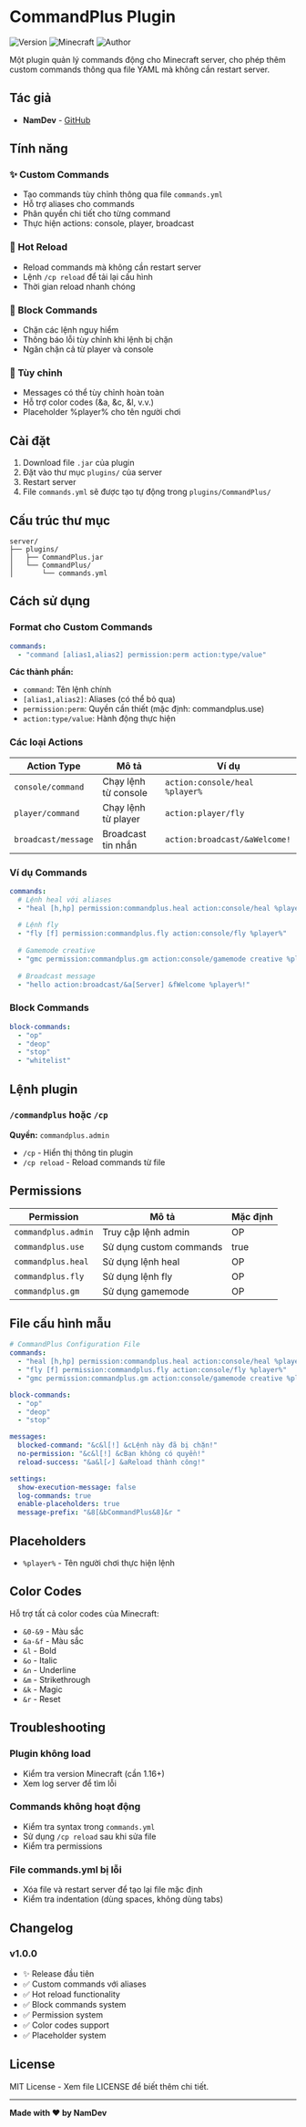 # CommandPlus Plugin

![Version](https://img.shields.io/badge/version-1.0.0-green)
![Minecraft](https://img.shields.io/badge/minecraft-1.16+-blue)
![Author](https://img.shields.io/badge/author-NamDev-red)

Một plugin quản lý commands động cho Minecraft server, cho phép thêm custom commands thông qua file YAML mà không cần restart server.

## Tác giả
- **NamDev** - [GitHub](https://github.com/namdayne0)

## Tính năng

### ✨ Custom Commands
- Tạo commands tùy chỉnh thông qua file `commands.yml`
- Hỗ trợ aliases cho commands
- Phân quyền chi tiết cho từng command
- Thực hiện actions: console, player, broadcast

### 🔄 Hot Reload
- Reload commands mà không cần restart server
- Lệnh `/cp reload` để tải lại cấu hình
- Thời gian reload nhanh chóng

### 🚫 Block Commands
- Chặn các lệnh nguy hiểm
- Thông báo lỗi tùy chỉnh khi lệnh bị chặn
- Ngăn chặn cả từ player và console

### 🎨 Tùy chỉnh
- Messages có thể tùy chỉnh hoàn toàn
- Hỗ trợ color codes (&a, &c, &l, v.v.)
- Placeholder %player% cho tên người chơi

## Cài đặt

1. Download file `.jar` của plugin
2. Đặt vào thư mục `plugins/` của server
3. Restart server
4. File `commands.yml` sẽ được tạo tự động trong `plugins/CommandPlus/`

## Cấu trúc thư mục

```
server/
├── plugins/
│   ├── CommandPlus.jar
│   └── CommandPlus/
│       └── commands.yml
```

## Cách sử dụng

### Format cho Custom Commands

```yaml
commands:
  - "command [alias1,alias2] permission:perm action:type/value"
```

**Các thành phần:**
- `command`: Tên lệnh chính
- `[alias1,alias2]`: Aliases (có thể bỏ qua)
- `permission:perm`: Quyền cần thiết (mặc định: commandplus.use)
- `action:type/value`: Hành động thực hiện

### Các loại Actions

| Action Type | Mô tả | Ví dụ |
|------------|-------|--------|
| `console/command` | Chạy lệnh từ console | `action:console/heal %player%` |
| `player/command` | Chạy lệnh từ player | `action:player/fly` |
| `broadcast/message` | Broadcast tin nhắn | `action:broadcast/&aWelcome!` |

### Ví dụ Commands

```yaml
commands:
  # Lệnh heal với aliases
  - "heal [h,hp] permission:commandplus.heal action:console/heal %player%"
  
  # Lệnh fly
  - "fly [f] permission:commandplus.fly action:console/fly %player%"
  
  # Gamemode creative
  - "gmc permission:commandplus.gm action:console/gamemode creative %player%"
  
  # Broadcast message
  - "hello action:broadcast/&a[Server] &fWelcome %player%!"
```

### Block Commands

```yaml
block-commands:
  - "op"
  - "deop" 
  - "stop"
  - "whitelist"
```

## Lệnh plugin

### `/commandplus` hoặc `/cp`
**Quyền:** `commandplus.admin`

- `/cp` - Hiển thị thông tin plugin
- `/cp reload` - Reload commands từ file

## Permissions

| Permission | Mô tả | Mặc định |
|-----------|--------|----------|
| `commandplus.admin` | Truy cập lệnh admin | OP |
| `commandplus.use` | Sử dụng custom commands | true |
| `commandplus.heal` | Sử dụng lệnh heal | OP |
| `commandplus.fly` | Sử dụng lệnh fly | OP |
| `commandplus.gm` | Sử dụng gamemode | OP |

## File cấu hình mẫu

```yaml
# CommandPlus Configuration File
commands:
  - "heal [h,hp] permission:commandplus.heal action:console/heal %player%"
  - "fly [f] permission:commandplus.fly action:console/fly %player%"
  - "gmc permission:commandplus.gm action:console/gamemode creative %player%"

block-commands:
  - "op"
  - "deop"
  - "stop"

messages:
  blocked-command: "&c&l[!] &cLệnh này đã bị chặn!"
  no-permission: "&c&l[!] &cBạn không có quyền!"
  reload-success: "&a&l[✓] &aReload thành công!"

settings:
  show-execution-message: false
  log-commands: true
  enable-placeholders: true
  message-prefix: "&8[&bCommandPlus&8]&r "
```

## Placeholders

- `%player%` - Tên người chơi thực hiện lệnh

## Color Codes

Hỗ trợ tất cả color codes của Minecraft:
- `&0-&9` - Màu sắc
- `&a-&f` - Màu sắc
- `&l` - Bold
- `&o` - Italic
- `&n` - Underline
- `&m` - Strikethrough
- `&k` - Magic
- `&r` - Reset

## Troubleshooting

### Plugin không load
- Kiểm tra version Minecraft (cần 1.16+)
- Xem log server để tìm lỗi

### Commands không hoạt động
- Kiểm tra syntax trong `commands.yml`
- Sử dụng `/cp reload` sau khi sửa file
- Kiểm tra permissions

### File commands.yml bị lỗi
- Xóa file và restart server để tạo lại file mặc định
- Kiểm tra indentation (dùng spaces, không dùng tabs)

## Changelog

### v1.0.0
- ✨ Release đầu tiên
- ✅ Custom commands với aliases
- ✅ Hot reload functionality  
- ✅ Block commands system
- ✅ Permission system
- ✅ Color codes support
- ✅ Placeholder system

## License

MIT License - Xem file LICENSE để biết thêm chi tiết.

---

**Made with ❤️ by NamDev**
